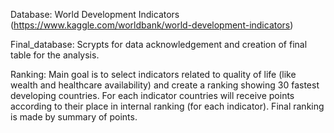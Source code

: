 Database: World Development Indicators (https://www.kaggle.com/worldbank/world-development-indicators)

Final_database:	Scrypts for data acknowledgement and creation of final table for the analysis.	

Ranking: 	Main goal is to select indicators related to quality of life (like wealth and healthcare availability)
		and create a ranking showing 30 fastest developing countries. 
		For each indicator countries will receive points according to their place in internal ranking (for each indicator).
		Final ranking is made by summary of points.